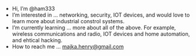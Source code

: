 - Hi, I’m @ham333
- I’m interested in ... networking, security, IOT devices, and would love to learn more about industrial constrol systems.
- I’m currently learning ... more about all of the above. For example, wireless communications and radio, IOT devices and home automation, and ehtical hacking.
- How to reach me ... majka.henry@gmail.com

<!---
ham333/ham333 is a ✨ special ✨ repository because its `README.md` (this file) appears on your GitHub profile.
You can click the Preview link to take a look at your changes.
--->
